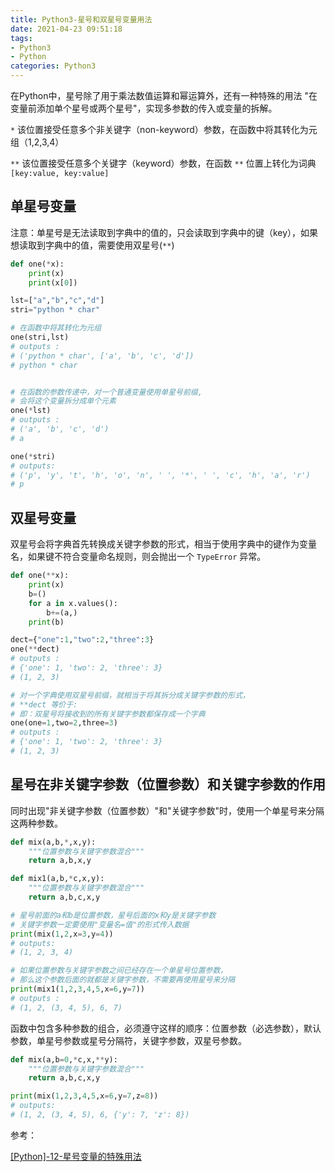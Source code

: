 ```yaml
---
title: Python3-星号和双星号变量用法
date: 2021-04-23 09:51:18
tags:
- Python3
- Python
categories: Python3
---
```


在Python中，星号除了用于乘法数值运算和幂运算外，还有一种特殊的用法 "在变量前添加单个星号或两个星号"，实现多参数的传入或变量的拆解。

`*`  该位置接受任意多个非关键字（non-keyword）参数，在函数中将其转化为元组（1,2,3,4）

`**` 该位置接受任意多个关键字（keyword）参数，在函数 `**` 位置上转化为词典  `[key:value, key:value]`

## 单星号变量

注意：单星号是无法读取到字典中的值的，只会读取到字典中的键（key），如果想读取到字典中的值，需要使用双星号(`**`)

```py
def one(*x):
    print(x)
    print(x[0])

lst=["a","b","c","d"]
stri="python * char"

# 在函数中将其转化为元组
one(stri,lst)
# outputs :
# ('python * char', ['a', 'b', 'c', 'd'])
# python * char


# 在函数的参数传递中，对一个普通变量使用单星号前缀,
# 会将这个变量拆分成单个元素
one(*lst)
# outputs :
# ('a', 'b', 'c', 'd')
# a

one(*stri)
# outputs:
# ('p', 'y', 't', 'h', 'o', 'n', ' ', '*', ' ', 'c', 'h', 'a', 'r')
# p
```

## 双星号变量

双星号会将字典首先转换成关键字参数的形式，相当于使用字典中的键作为变量名，如果键不符合变量命名规则，则会抛出一个 `TypeError` 异常。

```py
def one(**x):
    print(x)
    b=()
    for a in x.values():
        b+=(a,)
    print(b)

dect={"one":1,"two":2,"three":3}
one(**dect)
# outputs :
# {'one': 1, 'two': 2, 'three': 3}
# (1, 2, 3)

# 对一个字典使用双星号前缀，就相当于将其拆分成关键字参数的形式，
# **dect 等价于:
# 即：双星号将接收到的所有关键字参数都保存成一个字典
one(one=1,two=2,three=3)
# outputs :
# {'one': 1, 'two': 2, 'three': 3}
# (1, 2, 3)
```

## 星号在非关键字参数（位置参数）和关键字参数的作用

同时出现"非关键字参数（位置参数）"和"关键字参数"时，使用一个单星号来分隔这两种参数。

```py
def mix(a,b,*,x,y):
    """位置参数与关键字参数混合"""
    return a,b,x,y

def mix1(a,b,*c,x,y):
    """位置参数与关键字参数混合"""
    return a,b,c,x,y

# 星号前面的a和b是位置参数，星号后面的x和y是关键字参数
# 关键字参数一定要使用"变量名=值"的形式传入数据
print(mix(1,2,x=3,y=4))
# outputs:
# (1, 2, 3, 4)

# 如果位置参数与关键字参数之间已经存在一个单星号位置参数，
# 那么这个参数后面的就都是关键字参数，不需要再使用星号来分隔
print(mix1(1,2,3,4,5,x=6,y=7))
# outputs :
# (1, 2, (3, 4, 5), 6, 7)
```

函数中包含多种参数的组合，必须遵守这样的顺序：位置参数（必选参数），默认参数，单星号参数或星号分隔符，关键字参数，双星号参数。

```py
def mix(a,b=0,*c,x,**y):
    """位置参数与关键字参数混合"""
    return a,b,c,x,y

print(mix(1,2,3,4,5,x=6,y=7,z=8))
# outputs:
# (1, 2, (3, 4, 5), 6, {'y': 7, 'z': 8})
```

参考：

[[Python]-12-星号变量的特殊用法](https://www.qingsword.com/qing/python-12.html)
